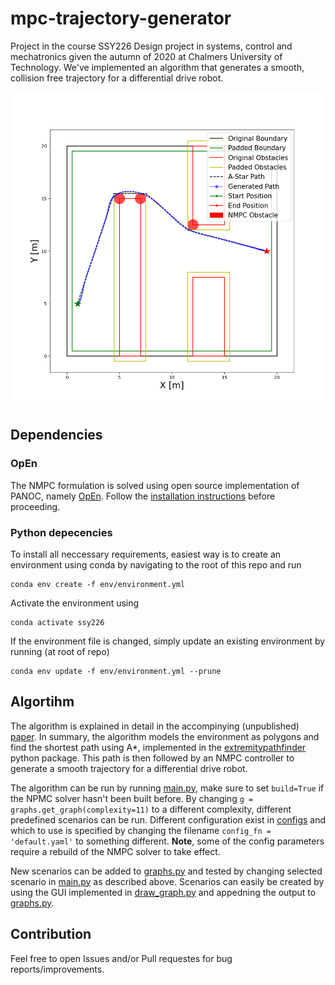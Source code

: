 # mpc-trajectory-generator
Project in the course SSY226 Design project in systems, control and mechatronics given the autumn of 2020 at Chalmers University of Technology. We've implemented an algorithm that generates a smooth, collision free trajectory for a differential drive robot. 

![Example](docs/example_image.png "Example")
## Dependencies

### OpEn
The NMPC formulation is solved using open source implementation of PANOC, namely [OpEn](https://alphaville.github.io/optimization-engine/). Follow the [installation instructions](https://alphaville.github.io/optimization-engine/docs/installation) before proceeding. 
### Python depecencies
To install all neccessary requirements, easiest way is to create an environment using conda by navigating to the root of this repo and run 
   ```
   conda env create -f env/environment.yml
   ```

Activate the environment using
   ```
   conda activate ssy226
   ```
   
If the environment file is changed, simply update an existing environment by running (at root of repo)
   ```
   conda env update -f env/environment.yml --prune
   ```

## Algortihm 
The algorithm is explained in detail in the accompinying (unpublished) [paper](docs/paper.pdf). In summary, the algorithm models the environment as polygons and find the shortest path using A*, implemented in the [extremitypathfinder](https://github.com/MrMinimal64/extremitypathfinder) python package. This path is then followed by an NMPC controller to generate a smooth trajectory for a differential drive robot. 

The algorithm can be run by running [main.py](src/main.py), make sure to set `build=True` if the NPMC solver hasn't been built before. By changing `g = graphs.get_graph(complexity=11)` to a different complexity, different predefined scenarios can be run. Different configuration exist in [configs](configs) and which to use is specified by changing the filename `config_fn = 'default.yaml'` to something different. **Note**, some of the config parameters require a rebuild of the NMPC solver to take effect. 

New scenarios can be added to [graphs.py](src/visibility/graphs.py) and tested by changing selected scenario in [main.py](src/main.py) as described above. Scenarios can easily be created by using the GUI implemented in [draw_graph.py](src/utils/draw_graph.py) and appedning the output to [graphs.py](src/visibility/graphs.py).

## Contribution
Feel free to open Issues and/or Pull requestes for bug reports/improvements. 
